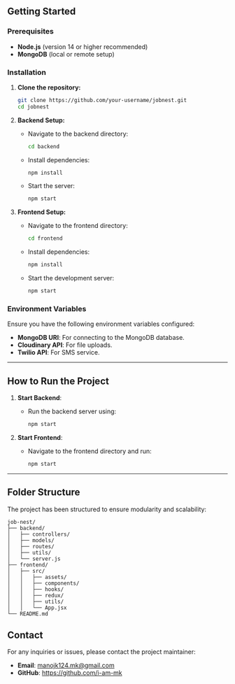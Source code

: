 ## **Getting Started**

### **Prerequisites**
- **Node.js** (version 14 or higher recommended)
- **MongoDB** (local or remote setup)

### **Installation**

1. **Clone the repository:**
   ```bash
   git clone https://github.com/your-username/jobnest.git
   cd jobnest
   ```

2. **Backend Setup:**
   - Navigate to the backend directory:
     ```bash
     cd backend
     ```
   - Install dependencies:
     ```bash
     npm install
     ```
   - Start the server:
     ```bash
     npm start
     ```

3. **Frontend Setup:**
   - Navigate to the frontend directory:
     ```bash
     cd frontend
     ```
   - Install dependencies:
     ```bash
     npm install
     ```
   - Start the development server:
     ```bash
     npm start
     ```

### **Environment Variables**
Ensure you have the following environment variables configured:
- **MongoDB URI**: For connecting to the MongoDB database.
- **Cloudinary API**: For file uploads.
- **Twilio API**: For SMS service.

---

## **How to Run the Project**

1. **Start Backend**:
   - Run the backend server using:
     ```bash
     npm start
     ```

2. **Start Frontend**:
   - Navigate to the frontend directory and run:
     ```bash
     npm start
     ```

---

## **Folder Structure**

The project has been structured to ensure modularity and scalability:

```
job-nest/
├── backend/
│   ├── controllers/
│   ├── models/
│   ├── routes/
│   ├── utils/
│   └── server.js
├── frontend/
│   ├── src/
│   │   ├── assets/
│   │   ├── components/
│   │   ├── hooks/
│   │   ├── redux/
│   │   ├── utils/
│   │   └── App.jsx
└── README.md
```

## **Contact**

For any inquiries or issues, please contact the project maintainer:
- **Email**: manojk124.mk@gmail.com
- **GitHub**: https://github.com/i-am-mk
